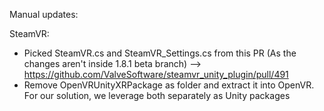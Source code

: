 Manual updates:

SteamVR:
* Picked SteamVR.cs and SteamVR_Settings.cs from this PR (As the changes aren't inside 1.8.1 beta branch) --> https://github.com/ValveSoftware/steamvr_unity_plugin/pull/491
* Remove OpenVRUnityXRPackage as folder and extract it into OpenVR. For our solution, we leverage both separately as Unity packages